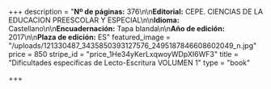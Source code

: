 +++
description = "**Nº de páginas:** 376\n\n**Editorial:** CEPE. CIENCIAS DE LA EDUCACION PREESCOLAR Y ESPECIAL\n\n**Idioma:** Castellano\n\n**Encuadernación:** Tapa blanda\n\n**Año de edición:** 2017\n\n**Plaza de edición:** ES"
featured_image = "/uploads/121330487_3435850393127576_2495187846608602049_n.jpg"
price = 850
stripe_id = "price_1He34yKerLxqwoyWDpXI6WF3"
title = "Dificultades específicas de Lecto-Escritura VOLUMEN 1"
type = "book"

+++
